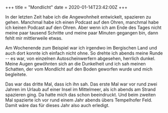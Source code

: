 +++
title = "Mondlicht"
date = 2020-01-14T23:42:00Z
+++

In der letzten Zeit habe ich die Angewohnheit entwickelt, spazieren zu gehen. Manchmal habe ich einen Podcast auf den Ohren, manchmal habe ich keinen Podcast auf den Ohren. Aber wenn ich am Ende des Tages nicht meine paar tausend Schritte und meine paar Minuten gegangen bin, dann fehlt mir mittlerweile etwas.

Am Wochenende zum Beispiel war ich irgendwo im Bergischen Land und auch dort konnte ich einfach nicht ohne. So drehte ich abends meine Runde -- es war, von einzelnen Autoscheinwerfern abgesehen, herrlich dunkel. Meine Augen gewöhnten sich an die Dunkelheit und ich sah meinen Schatten, der vom Mondlicht auf den Boden geworfen wurde und mich begleitete.

Das war das dritte Mal, dass ich ihn sah. Das erste Mal war vor rund zwei Jahren im Urlaub auf einer Insel im Mittelmeer, als ich abends am Strand spazieren ging. Da hatte mich das schon beeindruckt. Und beim zweiten Mal spazierte ich vor rund einem Jahr abends übers Tempelhofer Feld. Damit wäre das für dieses Jahr also auch erledigt.
